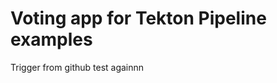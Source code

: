 # Voting app for Tekton Pipeline examples
Trigger from github test againnn




























